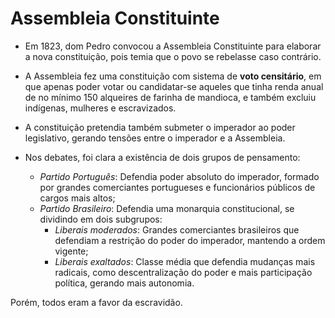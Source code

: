 # Assembleia Constituinte

- Em 1823, dom Pedro convocou a Assembleia Constituinte para elaborar a nova constituição, pois temia que o povo se rebelasse caso contrário.

- A Assembleia fez uma constituição com sistema de **voto censitário**, em que apenas poder votar ou candidatar-se aqueles que tinha renda anual de no mínimo 150 alqueires de farinha de mandioca, e também excluiu indígenas, mulheres e escravizados. 

- A constituição pretendia também submeter o imperador ao poder legislativo, gerando tensões entre o imperador e a Assembleia.

- Nos debates, foi clara a existência de dois grupos de pensamento:
	- *Partido Português*: Defendia poder absoluto do imperador, formado por grandes comerciantes portugueses e funcionários públicos de cargos mais altos;
	- *Partido Brasileiro*: Defendia uma monarquia constitucional, se dividindo em dois subgrupos:
		- *Liberais moderados*: Grandes comerciantes brasileiros que defendiam a restrição do poder do imperador, mantendo a ordem vigente;
		- *Liberais exaltados*: Classe média que defendia mudanças mais radicais, como descentralização do poder e mais participação política, gerando mais autonomia.

Porém, todos eram a favor da escravidão.

